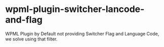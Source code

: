 # wpml-plugin-switcher-lancode-and-flag
WPML Plugin by Default not providing Switcher Flag and Language Code, we solve using that filter.
